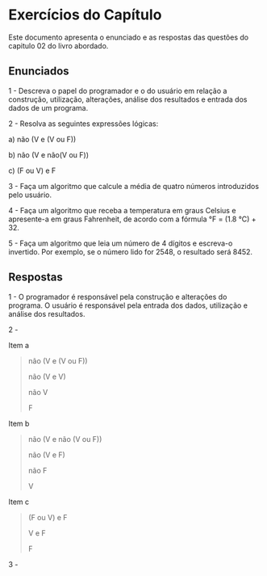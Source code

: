 # Exercícios do Capítulo 

Este documento apresenta o enunciado e as respostas das questões do capitulo 02 do livro abordado.

## Enunciados

1 - Descreva o papel do programador e o do usuário em relação a construção, utilização, alterações, análise dos resultados e entrada dos dados de um programa.

2 - Resolva as seguintes expressões lógicas:

a) não (V e (V ou F))

b) não (V e não(V ou F))

c) (F ou V) e F

3 - Faça um algoritmo que calcule a média de quatro números introduzidos pelo usuário. 

4 - Faça um algoritmo que receba a temperatura em graus Celsius e apresente-a em graus Fahrenheit, de acordo com a fórmula °F = (1.8 °C) + 32.

5 - Faça um algoritmo que leia um número de 4 dígitos e escreva-o invertido. Por exemplo, se o número lido for 2548, o resultado será 8452.

## Respostas

1 - O programador é responsável pela construção e alterações do programa. 
O usuário é responsável pela entrada dos dados, utilização e análise dos resultados. 

2 -

Item a
> não (V e (V ou F))
>
> não (V e V)
>
> não V
>
> F  

Item b

> não (V e não (V ou F))
>
> não (V e F)
>
> não F
>
> V

Item c

> (F ou V) e F
>
> V e F
>
> F

3 - 
